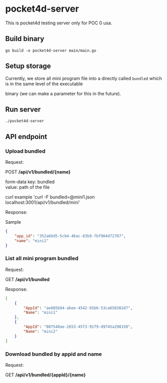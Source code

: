 # pocket4d-server

This is pocket4d testing server only for POC 0 usa.

## Build binary

```shell script
go build -o pocket4d-server main/main.go
```

## Setup storage

Currently, we store all mini program file into a directly called `bundled` which is in the same level of the executable 

binary (we can make a parameter for this in the future).

## Run server

```shell script
./pocket4d-server
```

## API endpoint

### Upload bundled

Request: 

POST **/api/v1/bundled/{name}**

form-data
key: bundled     
value: path of the file

curl example 'curl -F bundled=@mini1.json localhost:3001/api/v1/bundled/mini'

Response:

Sample

```json
{
    "app_id": "352a66d5-5cb4-46ac-83b9-7bf904d72707",
    "name": "mini1"
}
```

### List all mini program bundled

Request: 

GET **/api/v1/bundled**

Response:

```json
[
    {
        "AppId": "ae885b94-abee-4542-91b6-53ca658382d7",
        "Name": "mini1"
    },
    {
        "AppId": "807540ae-2653-45f3-91f9-d9745a298150",
        "Name": "mini2"
    }
]
```

### Download bundled by appid and name

Request: 

GET **/api/v1/bundled/{appId}/{name}**
